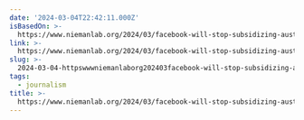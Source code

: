 ```yaml
---
date: '2024-03-04T22:42:11.000Z'
isBasedOn: >-
  https://www.niemanlab.org/2024/03/facebook-will-stop-subsidizing-australian-news-will-tax-dollars-have-to-replace-it/
link: >-
  https://www.niemanlab.org/2024/03/facebook-will-stop-subsidizing-australian-news-will-tax-dollars-have-to-replace-it/
slug: >-
  2024-03-04-httpswwwniemanlaborg202403facebook-will-stop-subsidizing-australian-news-will-tax-dollars-have-to-replace-it
tags:
  - journalism
title: >-
  https://www.niemanlab.org/2024/03/facebook-will-stop-subsidizing-australian-news-will-tax-dollars-have-to-replace-it/
---
```


